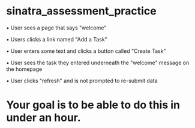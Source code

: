 sinatra_assessment_practice
===========================

• User sees a page that says "welcome"

• Users clicks a link named "Add a Task"

• User enters some text and clicks a button called "Create Task"

• User sees the task they entered underneath the "welcome" message on the homepage

• User clicks "refresh" and is not prompted to re-submit data

Your goal is to be able to do this in under an hour.
====================================================